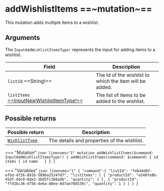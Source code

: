 # addWishlistItems ==~mutation~==

This mutation adds multiple items to a wishlist.

## Arguments

The `InputAddWishlistItemsType!` represents the input for adding items to a wishlist.

| Field                                                                                 | Description                                              |
|---------------------------------------------------------------------------------------|----------------------------------------------------------|
| `listId` ==String!==                                                                  | The Id of the wishlist to which the item will be added.  |
| `listItems` [==InputNewWishlistItemType!==](../objects/InputNewWishlistItemType.md)   | The list of items to be added to the wishlist.           |


## Possible returns

| Possible return                                          	| Description                                   |
|---------------------------------------------------------	|-----------------------------------------------|
| [`WishlistType`](../objects/wishlist-type.md)          	|  The details and properties of the wishlist.  |


=== "Mutation"
    ```json linenums="1"
    mutation addWishlistItems($command: InputAddWishlistItemsType!) {
      addWishlistItems(command: $command)
        {
          id
          items {
            id
            name  
          }
        }
    }
    ```

=== "Variables"
    ```json linenums="1"
    {
      "command":{
        "listId": "feb44d0f-efbd-4f26-8916-5096a25247d7",
        "listItems": [
          {
          "productId": "e248fe8b-45df-4dc0-8de2-3bd5fc360adb",
          "quantity": 1
          },
          {
          "productId": "ffd1bc36-4756-4e6a-88ee-0d7ae70d539c",
          "quantity": 1
          }
        ]
      }
    }
    ```
